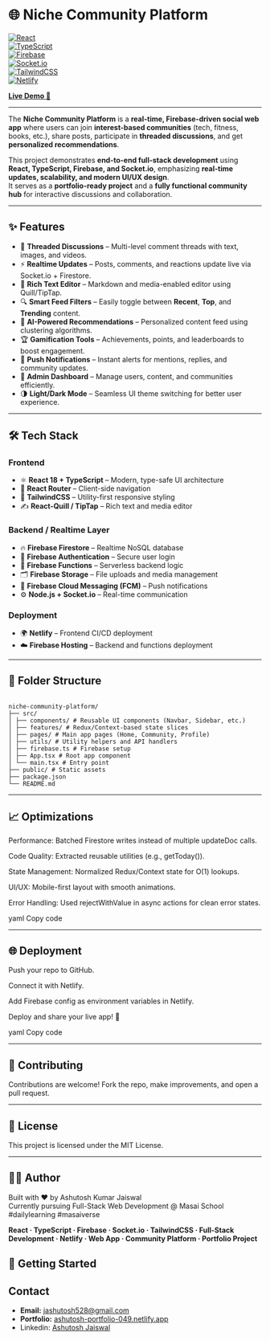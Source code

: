 # 🌐 Niche Community Platform  

[![React](https://img.shields.io/badge/React-18-blue?logo=react)](https://react.dev/)  
[![TypeScript](https://img.shields.io/badge/TypeScript-Strongly%20Typed-3178C6?logo=typescript)](https://www.typescriptlang.org/)  
[![Firebase](https://img.shields.io/badge/Firebase-Backend-orange?logo=firebase)](https://firebase.google.com/)  
[![Socket.io](https://img.shields.io/badge/Socket.io-Realtime-black?logo=socketdotio)](https://socket.io/)  
[![TailwindCSS](https://img.shields.io/badge/TailwindCSS-Utility--First-06B6D4?logo=tailwindcss)](https://tailwindcss.com/)  
[![Netlify](https://img.shields.io/badge/Deployed%20on-Netlify-00C7B7?logo=netlify)](https://scintillating-semifreddo-c24b33.netlify.app/)  

[**Live Demo 🚀**](https://scintillating-semifreddo-c24b33.netlify.app/)  

---

The **Niche Community Platform** is a **real-time, Firebase-driven social web app** where users can join **interest-based communities** (tech, fitness, books, etc.), share posts, participate in **threaded discussions**, and get **personalized recommendations**.  

This project demonstrates **end-to-end full-stack development** using **React, TypeScript, Firebase, and Socket.io**, emphasizing **real-time updates, scalability, and modern UI/UX design**.  
It serves as a **portfolio-ready project** and a **fully functional community hub** for interactive discussions and collaboration.  

---

## ✨ Features  

- 💬 **Threaded Discussions** – Multi-level comment threads with text, images, and videos.  
- ⚡ **Realtime Updates** – Posts, comments, and reactions update live via Socket.io + Firestore.  
- 📝 **Rich Text Editor** – Markdown and media-enabled editor using Quill/TipTap.  
- 🔍 **Smart Feed Filters** – Easily toggle between **Recent**, **Top**, and **Trending** content.  
- 🤖 **AI-Powered Recommendations** – Personalized content feed using clustering algorithms.  
- 🏆 **Gamification Tools** – Achievements, points, and leaderboards to boost engagement.  
- 🔔 **Push Notifications** – Instant alerts for mentions, replies, and community updates.  
- 🧩 **Admin Dashboard** – Manage users, content, and communities efficiently.  
- 🌗 **Light/Dark Mode** – Seamless UI theme switching for better user experience.  

---

## 🛠️ Tech Stack  

### Frontend  
- ⚛️ **React 18 + TypeScript** – Modern, type-safe UI architecture  
- 🧭 **React Router** – Client-side navigation  
- 🎨 **TailwindCSS** – Utility-first responsive styling  
- ✍️ **React-Quill / TipTap** – Rich text and media editor  

### Backend / Realtime Layer  
- 🔥 **Firebase Firestore** – Realtime NoSQL database  
- 🔐 **Firebase Authentication** – Secure user login  
- 🧰 **Firebase Functions** – Serverless backend logic  
- 🗂️ **Firebase Storage** – File uploads and media management  
- 📲 **Firebase Cloud Messaging (FCM)** – Push notifications  
- ⚙️ **Node.js + Socket.io** – Real-time communication  

### Deployment  
- 🌍 **Netlify** – Frontend CI/CD deployment  
- ☁️ **Firebase Hosting** – Backend and functions deployment  

---

## 📁 Folder Structure 
```

niche-community-platform/
├── src/
│ ├── components/ # Reusable UI components (Navbar, Sidebar, etc.)
│ ├── features/ # Redux/Context-based state slices
│ ├── pages/ # Main app pages (Home, Community, Profile)
│ ├── utils/ # Utility helpers and API handlers
│ ├── firebase.ts # Firebase setup
│ ├── App.tsx # Root app component
│ └── main.tsx # Entry point
├── public/ # Static assets
├── package.json
└── README.md
```


---

## 📈 Optimizations
Performance: Batched Firestore writes instead of multiple updateDoc calls.

Code Quality: Extracted reusable utilities (e.g., getToday()).

State Management: Normalized Redux/Context state for O(1) lookups.

UI/UX: Mobile-first layout with smooth animations.

Error Handling: Used rejectWithValue in async actions for clean error states.

yaml
Copy code

---

## 🌐 Deployment
Push your repo to GitHub.

Connect it with Netlify.

Add Firebase config as environment variables in Netlify.

Deploy and share your live app! 🚀

yaml
Copy code

---

## 🤝 Contributing
Contributions are welcome! Fork the repo, make improvements, and open a pull request.

---

## 📜 License
This project is licensed under the MIT License.

---

## 👨‍💻 Author
Built with ❤️ by Ashutosh Kumar Jaiswal  
Currently pursuing Full-Stack Web Development @ Masai School  
#dailylearning #masaiverse  

**React · TypeScript · Firebase · Socket.io · TailwindCSS · Full-Stack Development · Netlify · Web App · Community Platform · Portfolio Project**


## 🚀 Getting Started  

## Contact
- **Email:** jashutosh528@gmail.com
- **Portfolio:** [ashutosh-portfolio-049.netlify.app](https://ashutosh-portfolio-049.netlify.app/)
- Linkedin:  [Ashutosh Jaiswal](https://www.linkedin.com/in/ashutosh-kumar-jaiswal-128054256/)
